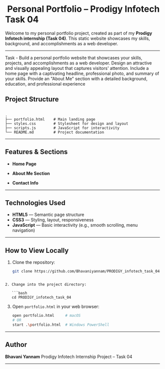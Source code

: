 
# ​ Personal Portfolio – Prodigy Infotech Task 04

Welcome to my personal portfolio project, created as part of my **Prodigy Infotech internship (Task 04)**. This static website showcases my skills, background, and accomplishments as a web developer.

---
Task - Build a personal portfolio website that showcases your skills, projects, and accomplishments as a web developer. Design an attractive and visually appealing layout that captures visitors' attention. Include a home page with a captivating headline, professional photo, and summary of your skills. Provide an "About Me" section with a detailed background, education, and professional experience

##  Project Structure

```

.
├── portfolio.html    # Main landing page
├── styles.css        # Stylesheet for design and layout
├── scripts.js        # JavaScript for interactivity
└── README.md         # Project documentation

````

---

##  Features & Sections

- **Home Page**  

- **About Me Section**  

- **Contact Info**  

---

##  Technologies Used

- **HTML5** — Semantic page structure  
- **CSS3** — Styling, layout, responsiveness  
- **JavaScript** — Basic interactivity (e.g., smooth scrolling, menu navigation)

---

##  How to View Locally

1. Clone the repository:
   ```bash
   git clone https://github.com/Bhavaniyannam/PRODIGY_infotech_task_04.git
```

2. Change into the project directory:

   ```bash
   cd PRODIGY_infotech_task_04
   ```

3. Open `portfolio.html` in your web browser:

   ```bash
   open portfolio.html     # macOS
   # OR
   start .\portfolio.html  # Windows PowerShell
   ```

---

## Author

**Bhavani Yannam**
Prodigy Infotech Internship Project – Task 04

---

